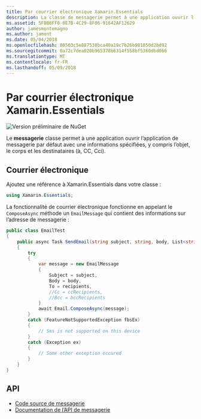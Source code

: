 ```yaml
---
title: Par courrier électronique Xamarin.Essentials
description: La classe de messagerie permet à une application ouvrir l’application de messagerie par défaut avec une informations spécifiées, y compris l’objet, le corps et les destinataires (à, CC, Cci).
ms.assetid: 5FBB6FF0-0E7B-4C29-8F06-91642AF12629
author: jamesmontemagno
ms.author: jamont
ms.date: 05/04/2018
ms.openlocfilehash: 80503c5e887538bca40a19c7b26b981850d2bd92
ms.sourcegitcommit: 0a72c7dea020b965378b6314f558bf5360dbd066
ms.translationtype: MT
ms.contentlocale: fr-FR
ms.lasthandoff: 05/09/2018
---
```

# <a name="xamarinessentials-email"></a>Par courrier électronique Xamarin.Essentials

![Version préliminaire de NuGet](~/media/shared/pre-release.png)

Le **messagerie** classe permet à une application ouvrir l’application de messagerie par défaut avec une informations spécifiées, y compris l’objet, le corps et les destinataires (à, CC, Cci).

## <a name="using-email"></a>Courrier électronique

Ajoutez une référence à Xamarin.Essentials dans votre classe :

```csharp
using Xamarin.Essentials;
```

La fonctionnalité de courrier électronique fonctionne en appelant le `ComposeAsync` méthode un `EmailMessage` qui contient des informations sur l’adresse de messagerie :

```csharp
public class EmailTest
{
    public async Task SendEmail(string subject, string, body, List<string> recipients)
    {
        try
        {
            var message = new EmailMessage
            {
                Subject = subject,
                Body = body,
                To = recipients,
                //Cc = ccRecipients,
                //Bcc = bccRecipients
            }
            await Email.ComposeAsync(message);
        }
        catch (FeatureNotSupportedException fbsEx)
        {
            // Sms is not supported on this device
        }
        catch (Exception ex)
        {
            // Some other exception occured
        }
    }
}
```

## <a name="api"></a>API

- [Code source de messagerie](https://github.com/xamarin/Essentials/tree/master/Essentials/Email)
- [Documentation de l’API de messagerie](xref:Xamarin.Essentials.Email)
